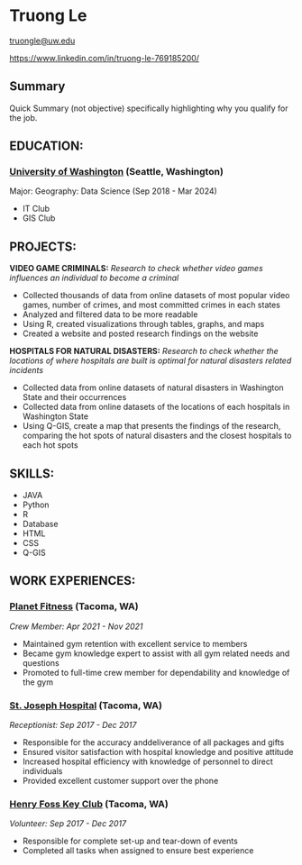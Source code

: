 # Truong Le
truongle@uw.edu

https://www.linkedin.com/in/truong-le-769185200/

## Summary

Quick Summary (not objective) specifically highlighting why you qualify for the job.

## EDUCATION:
### [University of Washington] (Seattle, Washington)
Major: Geography: Data Science (Sep 2018 - Mar 2024)
- IT Club
- GIS Club

## PROJECTS:
**VIDEO GAME CRIMINALS:** 
*Research to check whether video games influences an individual to become a criminal*
- Collected thousands of data from online datasets of most popular video games, number of crimes, and most committed crimes in each states
- Analyzed and filtered data to be more readable
- Using R, created visualizations through tables, graphs, and maps
- Created a website and posted research findings on the website

**HOSPITALS FOR NATURAL DISASTERS:** 
*Research to check whether the locations of where hospitals are built is optimal for natural disasters related incidents*
- Collected data from online datasets of natural disasters in Washington State and their occurrences
- Collected data from online datasets of the locations of each hospitals in Washington State
- Using Q-GIS, create a map that presents the findings of the research, comparing the hot spots of natural disasters and the closest hospitals to each hot spots

## SKILLS:
- JAVA
- Python
- R
- Database
- HTML
- CSS
- Q-GIS

## WORK EXPERIENCES:
### [Planet Fitness] (Tacoma, WA)
*Crew Member: Apr 2021 - Nov 2021*
- Maintained gym retention with excellent service to members
- Became gym knowledge expert to assist with all gym related needs and questions
- Promoted to full-time crew member for dependability and knowledge of the gym

### [St. Joseph Hospital] (Tacoma, WA)
*Receptionist: Sep 2017 - Dec 2017*
- Responsible for the accuracy anddeliverance of all packages and gifts
- Ensured visitor satisfaction with hospital knowledge and positive attitude 
- Increased hospital efficiency with knowledge of personnel to direct individuals
- Provided excellent customer support over the phone

### [Henry Foss Key Club] (Tacoma, WA)
*Volunteer: Sep 2017 - Dec 2017*
- Responsible for complete set-up and tear-down of events
- Completed all tasks when assigned to ensure best experience


[University of Washington]: https://www.washington.edu/

[Planet Fitness]: https://www.planetfitness.com/gyms/lake-forest-park-wa/offers?gclid=Cj0KCQiA_P6dBhD1ARIsAAGI7HBUwOdT0ummyeJRcEmxMWkY_rjw_moNKyelSIlSld6b5ovLMsBp29kaAqCqEALw_wcB&gclsrc=aw.ds

[St. Joseph Hospital]: https://www.vmfh.org/our-hospitals/st-joseph-medical-center

[Henry Foss Key Club]: https://foss.tacomaschools.org/